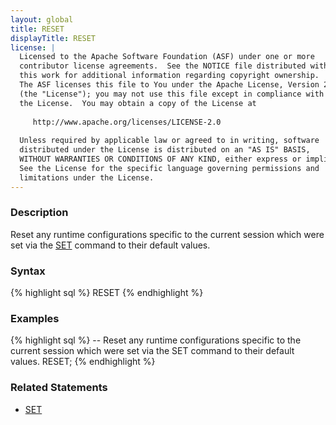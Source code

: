 ```yaml
---
layout: global
title: RESET
displayTitle: RESET
license: |
  Licensed to the Apache Software Foundation (ASF) under one or more
  contributor license agreements.  See the NOTICE file distributed with
  this work for additional information regarding copyright ownership.
  The ASF licenses this file to You under the Apache License, Version 2.0
  (the "License"); you may not use this file except in compliance with
  the License.  You may obtain a copy of the License at
 
     http://www.apache.org/licenses/LICENSE-2.0
 
  Unless required by applicable law or agreed to in writing, software
  distributed under the License is distributed on an "AS IS" BASIS,
  WITHOUT WARRANTIES OR CONDITIONS OF ANY KIND, either express or implied.
  See the License for the specific language governing permissions and
  limitations under the License.
---
```


### Description

Reset any runtime configurations specific to the current session which were set via the [SET](sql-ref-syntax-aux-conf-mgmt-set.html) command to their default values.

### Syntax

{% highlight sql %}
RESET
{% endhighlight %}

### Examples

{% highlight sql %}
-- Reset any runtime configurations specific to the current session which were set via the SET command to their default values.
RESET;
{% endhighlight %}

### Related Statements

 * [SET](sql-ref-syntax-aux-conf-mgmt-set.html)

